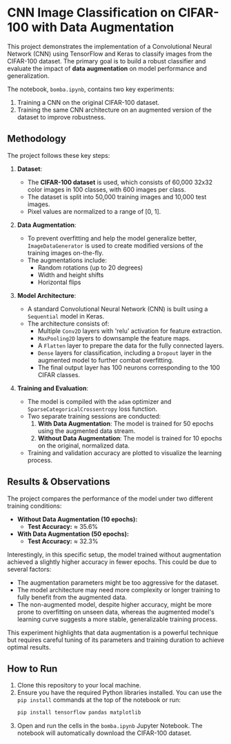 # CNN Image Classification on CIFAR-100 with Data Augmentation

This project demonstrates the implementation of a Convolutional Neural Network (CNN) using TensorFlow and Keras to classify images from the CIFAR-100 dataset. The primary goal is to build a robust classifier and evaluate the impact of **data augmentation** on model performance and generalization.

The notebook, `bomba.ipynb`, contains two key experiments:
1.  Training a CNN on the original CIFAR-100 dataset.
2.  Training the same CNN architecture on an augmented version of the dataset to improve robustness.

## Methodology

The project follows these key steps:

1.  **Dataset**:
    *   The **CIFAR-100 dataset** is used, which consists of 60,000 32x32 color images in 100 classes, with 600 images per class.
    *   The dataset is split into 50,000 training images and 10,000 test images.
    *   Pixel values are normalized to a range of [0, 1].

2.  **Data Augmentation**:
    *   To prevent overfitting and help the model generalize better, `ImageDataGenerator` is used to create modified versions of the training images on-the-fly.
    *   The augmentations include:
        *   Random rotations (up to 20 degrees)
        *   Width and height shifts
        *   Horizontal flips

3.  **Model Architecture**:
    *   A standard Convolutional Neural Network (CNN) is built using a `Sequential` model in Keras.
    *   The architecture consists of:
        *   Multiple `Conv2D` layers with 'relu' activation for feature extraction.
        *   `MaxPooling2D` layers to downsample the feature maps.
        *   A `Flatten` layer to prepare the data for the fully connected layers.
        *   `Dense` layers for classification, including a `Dropout` layer in the augmented model to further combat overfitting.
        *   The final output layer has 100 neurons corresponding to the 100 CIFAR classes.

4.  **Training and Evaluation**:
    *   The model is compiled with the `adam` optimizer and `SparseCategoricalCrossentropy` loss function.
    *   Two separate training sessions are conducted:
        1.  **With Data Augmentation**: The model is trained for 50 epochs using the augmented data stream.
        2.  **Without Data Augmentation**: The model is trained for 10 epochs on the original, normalized data.
    *   Training and validation accuracy are plotted to visualize the learning process.

## Results & Observations

The project compares the performance of the model under two different training conditions:

*   **Without Data Augmentation (10 epochs):**
    *   **Test Accuracy:** ≈ 35.6%
*   **With Data Augmentation (50 epochs):**
    *   **Test Accuracy:** ≈ 32.3%

Interestingly, in this specific setup, the model trained without augmentation achieved a slightly higher accuracy in fewer epochs. This could be due to several factors:
*   The augmentation parameters might be too aggressive for the dataset.
*   The model architecture may need more complexity or longer training to fully benefit from the augmented data.
*   The non-augmented model, despite higher accuracy, might be more prone to overfitting on unseen data, whereas the augmented model's learning curve suggests a more stable, generalizable training process.

This experiment highlights that data augmentation is a powerful technique but requires careful tuning of its parameters and training duration to achieve optimal results.

## How to Run

1.  Clone this repository to your local machine.
2.  Ensure you have the required Python libraries installed. You can use the `pip install` commands at the top of the notebook or run:
    ```bash
    pip install tensorflow pandas matplotlib
    ```
3.  Open and run the cells in the `bomba.ipynb` Jupyter Notebook. The notebook will automatically download the CIFAR-100 dataset.
